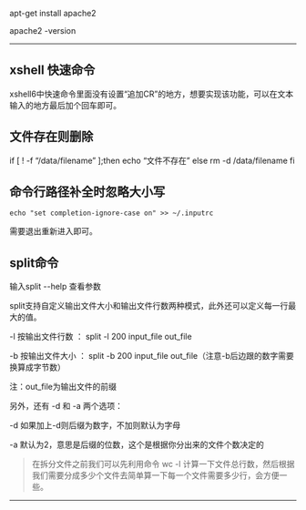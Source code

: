 

apt-get install apache2


apache2 -version

---

## xshell 快速命令

xshell6中快速命令里面没有设置“追加CR”的地方，想要实现该功能，可以在文本输入的地方最后加个回车即可。




## 文件存在则删除
if [ ! -f “/data/filename” ];then
echo “文件不存在”
else
rm -d /data/filename
fi


## 命令行路径补全时忽略大小写

```
echo "set completion-ignore-case on" >> ~/.inputrc
```

需要退出重新进入即可。

## split命令

输入split --help  查看参数

split支持自定义输出文件大小和输出文件行数两种模式，此外还可以定义每一行最大的值。

-l   按输出文件行数 ： split -l 200 input_file out_file

-b  按输出文件大小 ： split -b 200 input_file out_file（注意-b后边跟的数字需要换算成字节数）

注：out_file为输出文件的前缀

另外，还有 -d 和 -a 两个选项：

-d   如果加上-d则后缀为数字，不加则默认为字母

-a   默认为2，意思是后缀的位数，这个是根据你分出来的文件个数决定的


> 在拆分文件之前我们可以先利用命令 wc -l  计算一下文件总行数，然后根据我们需要分成多少个文件去简单算一下每一个文件需要多少行，会方便一些。


---


